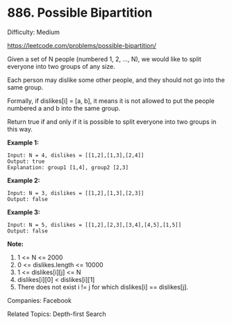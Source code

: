 # 886. Possible Bipartition

Difficulty: Medium

https://leetcode.com/problems/possible-bipartition/

Given a set of N people (numbered 1, 2, ..., N), we would like to split everyone into two groups of any size.

Each person may dislike some other people, and they should not go into the same group. 

Formally, if dislikes[i] = [a, b], it means it is not allowed to put the people numbered a and b into the same group.

Return true if and only if it is possible to split everyone into two groups in this way.


**Example 1:**
```
Input: N = 4, dislikes = [[1,2],[1,3],[2,4]]
Output: true
Explanation: group1 [1,4], group2 [2,3]
```
**Example 2:**
```
Input: N = 3, dislikes = [[1,2],[1,3],[2,3]]
Output: false
```
**Example 3:**
```
Input: N = 5, dislikes = [[1,2],[2,3],[3,4],[4,5],[1,5]]
Output: false
``` 

**Note:**

1. 1 <= N <= 2000
2. 0 <= dislikes.length <= 10000
3. 1 <= dislikes[i][j] <= N
4. dislikes[i][0] < dislikes[i][1]
5. There does not exist i != j for which dislikes[i] == dislikes[j].

Companies: Facebook

Related Topics: Depth-first Search
